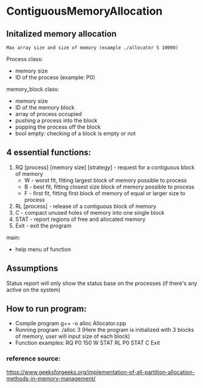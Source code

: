 # ContiguousMemoryAllocation
## Initalized memory allocation
	Max array size and size of memory (example ./allocator 5 10000)

Process class:
- memory size
- ID of the process (example: P0)

memory_block class:
- memory size
- ID of the memory block
- array of process occupied
- pushing a process into the block
- popping the process off the block
- bool empty: checking of a block is empty or not

## 4 essential functions:
1. RQ [process] [memory size] [strategy] - request for a contiguous block of memory
	- W - worst fit, fitting largest block of memory possible to process
	- B - best fit, fitting closest size block of memory possible to process
	- F - first fit, fitting first block of memory of equal or larger size to process
2. RL [process] - release of a contiguous block of memory
3. C - compact unused holes of memory into one single block
4. STAT - report regions of free and allocated memory
5. Exit - exit the program

main:
- help menu of function

## Assumptions
Status report will only show the status base on the processes (if there's any active on the system)

## How to run program:
- Compile program
	g++ -o alloc Allocator.cpp
- Running program
	./alloc 3
(Here the program is initialized with 3 blocks of memory, user will input size of each block)
- Function examples:
	RQ P0 150 W
	STAT
	RL P0
	STAT
	C
	Exit

### reference source:
https://www.geeksforgeeks.org/implementation-of-all-partition-allocation-methods-in-memory-management/